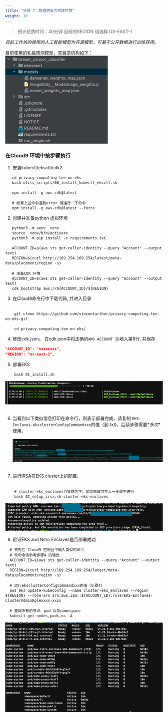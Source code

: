 ```yaml
---
title: "步骤 7：数据拥有方构建环境"
weight: 10
---
```


> 预计花费时间：40分钟
> 目前的REGION 请选择 US-EAST-1

*目前工作坊的使用的人工智能模型为开源模型，可基于公开数据进行训练获得。*

目前使用的乳癌预测模型，其目录机构如下：<br />
![industryscenario-server-breast-cancer-structure.png](/static/industryscenario-server-breast-cancer-structure.png)

### 在Cloud9 环境中按步骤执行

1. 安装kubectl/eksctl/cdk2

```shell
   cd privacy-computing-tee-on-eks
   bash utils_scripts/00_install_kubectl_eksctl.sh
   
   npm install -g aws-cdk@latest
   
   # 如果上述命令遇到error 请运行一下命令
   npm install -g aws-cdk@latest --force
```

2. 创建并准备python 虚拟环境

```shell
   python3 -m venv .venv
   source .venv/bin/activate
   python3 -m pip install -r requirements.txt
   
   ACCOUNT_ID=$(aws sts get-caller-identity --query "Account" --output text)
   REGION=$(curl http://169.254.169.254/latest/meta-data/placement/region -s)
   
   # 准备CDK 环境
   ACCOUNT_ID=$(aws sts get-caller-identity --query "Account" --output text)
   cdk bootstrap aws://${ACCOUNT_ID}/${REGION}
```

3. 在Cloud9命令行中下载代码, 并进入目录 <br /><br />

```shell
    git clone https://github.com/vincentarthur/privacy-computing-tee-on-eks.git
    
    cd privacy-computing-tee-on-eks/
```

4. 修改cdk.json。 在cdk.json中将正确的`AWS ACCOUNT ID`填入第8行, 并保存

```json
"ACCOUNT_ID": "xxxxxxxx",
"REGION": "us-east-1",
```

5. 部署EKS

```shell
    bash 01_install.sh
```

![img.png](/static/workshop-step-3-wip.png) <br /><br />

6. 当看到以下类似信息打印在命令行，则表示部署完成。请复制 `EKS-Enclaves.eksclusterConfigCommandxxx`的值（到.txt)，后续步骤需要*_多次_*使用。 <br /><br />
   ![image.png](/static/workshop-step-3-deploy-success.png) <br /><br />

7. 进行IRSA在EKS cluster上的配置。 <br /><br />

```shell
    # cluster-eks_enclaves为集群名字，如需修改可在上一步骤中进行
    bash 02_setup_irsa.sh cluster-eks-enclaves
```

![image.png](/static/workshop-step-3-deploy-irsa.png)<br/>

8. 验证EKS and Nitro Enclaves是否部署成功<br/>

```shell
  # 首先在 Cloud9 控制台中输入类似的命令
  # 改命令请参考步骤4 的输出
  ACCOUNT_ID=$(aws sts get-caller-identity --query "Account" --output text)
  REGION=$(curl http://169.254.169.254/latest/meta-data/placement/region -s)
  
  # 运行eksclusterConfigCommandxxx的值（步骤4）
  aws eks update-kubeconfig --name cluster-eks_enclaves --region ${REGION} --role-arn arn:aws:iam::${ACCOUNT_ID}:role/EKS-Enclaves-ClusterAdminRolexxxx-xxxx

  # 查询所有的节点、pod 以及namespace
  kubectl get nodes,pods,ns -A
```

![Images](/static/workshop-step-3-res-output.png)<br/>
